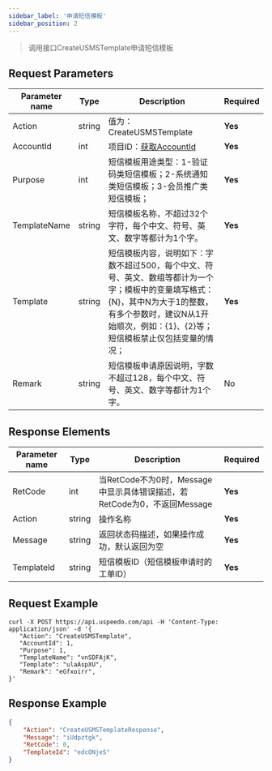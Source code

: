 ```yaml
---
sidebar_label: '申请短信模板'
sidebar_position: 2
---
```


> 调用接口CreateUSMSTemplate申请短信模板

## Request Parameters
| Parameter name | Type | Description | Required |
| --- | --- | --- | --- |
| Action | string | 值为：CreateUSMSTemplate   | **Yes**      |
| AccountId | int | 项目ID：[获取AccountId](./index.md)   | **Yes**      |
| Purpose | int  | 短信模板用途类型：1-验证码类短信模板；2-系统通知类短信模板；3-会员推广类短信模板； | **Yes** |
| TemplateName   | string | 短信模板名称，不超过32个字符，每个中文、符号、英文、数字等都计为1个字。 | **Yes**  |
| Template       | string | 短信模板内容，说明如下：字数不超过500，每个中文、符号、英文、数组等都计为一个字；模板中的变量填写格式：{N}，其中N为大于1的整数，有多个参数时，建议N从1开始顺次，例如：{1}、{2}等；短信模板禁止仅包括变量的情况； | **Yes**  |
| Remark         | string | 短信模板申请原因说明，字数不超过128，每个中文、符号、英文、数字等都计为1个字。  | No       

## Response Elements
| Parameter name | Type   | Description  | Required |
| --- | --- | --- | --- |
| RetCode        | int    | 当RetCode不为0时，Message中显示具体错误描述，若RetCode为0，不返回Message | **Yes**  |
| Action         | string | 操作名称                                                                 | **Yes**  |
| Message        | string | 返回状态码描述，如果操作成功，默认返回为空                               | **Yes**  |
| TemplateId     | string | 短信模板ID（短信模板申请时的工单ID）                                     | **Yes**  |

## Request Example

```shell
curl -X POST https://api.uspeedo.com/api -H 'Content-Type: application/json' -d '{
   "Action": "CreateUSMSTemplate",
   "AccountId": 1,
   "Purpose": 1,
   "TemplateName": "vnSDFAjK",
   "Template": "ulaAspXU",
   "Remark": "eGfxoirr",
}'
```

## Response Example
```json
{
    "Action": "CreateUSMSTemplateResponse", 
    "Message": "iUdpztgk", 
    "RetCode": 0, 
    "TemplateId": "edcONjeS"
}
```